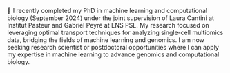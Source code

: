 👋 I recently completed my PhD in machine learning and computational biology (September 2024) under the joint supervision of Laura Cantini at Institut Pasteur and Gabriel Peyré at ENS PSL. My research focused on leveraging optimal transport techniques for analyzing single-cell multiomics data, bridging the fields of machine learning and genomics. I am now seeking research scientist or postdoctoral opportunities where I can apply my expertise in machine learning to advance genomics and computational biology.
